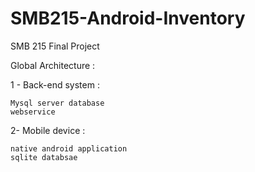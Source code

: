 SMB215-Android-Inventory
========================

SMB 215 Final Project

Global Architecture :

1 - Back-end system :
   
    Mysql server database
    webservice 

2-  Mobile device :
    
    native android application  
    sqlite databsae

